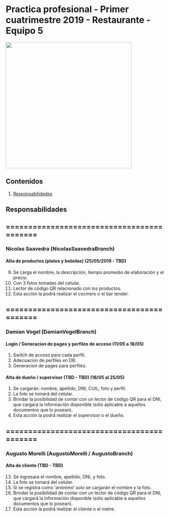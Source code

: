# Practica profesional - Primer cuatrimestre 2019 - Restaurante - Equipo 5

<img src="https://vignette.wikia.nocookie.net/vrchat-legends/images/f/ff/Teem_five.jpg/revision/latest?cb=20180527122115" width="400" />

## Contenidos

1. [Responsabilidades](#responsabilidades)

## <a name="responsabilidades"></a><b>Responsabilidades</b>

## ==========================================

### **Nicolas Saavedra (NicolasSaavedraBranch)**

  #### Alta de productos (platos y bebidas) (25/05/2019 - TBD)
  9) Se carga el nombre, la descripción, tiempo promedio de elaboración y el precio.
  10) Con 3 fotos tomadas del celular.
  11) Lector de código QR relacionado con los productos.
  12) Esta acción la podrá realizar el cocinero o el bar tender.
  
## ==========================================

### **Damian Vogel (DamianVogelBranch)**

  #### Login / Generacion de pages y perfiles de acceso (11/05 a 18/05)
  1) Switch de acceso para cada perfil.
  2) Adecuacion de perfiles en DB.
  3) Generacion de pages para perfiles.

  #### Alta de dueño / supervisor (TBD - TBD) (18/05 al 25/05)
  1) Se cargarán: nombre, apellido, DNI, CUIL, foto y perfil.
  2) La foto se tomará del celular.
  3) Brindar la posibilidad de contar con un lector de código QR para el DNI, que cargará la información disponible (sólo aplicable a aquellos documentos que lo posean).
  4) Esta acción la podrá realizar el supervisor o el dueño.
  
## ==========================================

### **Augusto Morelli (AugustoMorelli / AugustoBranch)**

  #### Alta de cliente (TBD - TBD)
  13) Se ingresará el nombre, apellido, DNI, y foto.
  14) La foto se tomará del celular.
  15) Si se registra como ‘anónimo’ solo se cargarán el nombre y la foto.
  16) Brindar la posibilidad de contar con un lector de código QR para el DNI, que cargará la información disponible (sólo aplicable a aquellos documentos que lo posean).
  17) Esta acción la podrá realizar el cliente o el metre.
